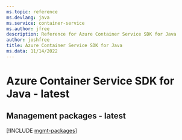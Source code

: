 ```yaml
---
ms.topic: reference
ms.devlang: java
ms.service: container-service
ms.author: jfree
description: Reference for Azure Container Service SDK for Java
author: joshfree
title: Azure Container Service SDK for Java
ms.data: 11/14/2022
---
```

# Azure Container Service SDK for Java - latest

## Management packages - latest
[!INCLUDE [mgmt-packages](container-service-mgmt-index.md)]